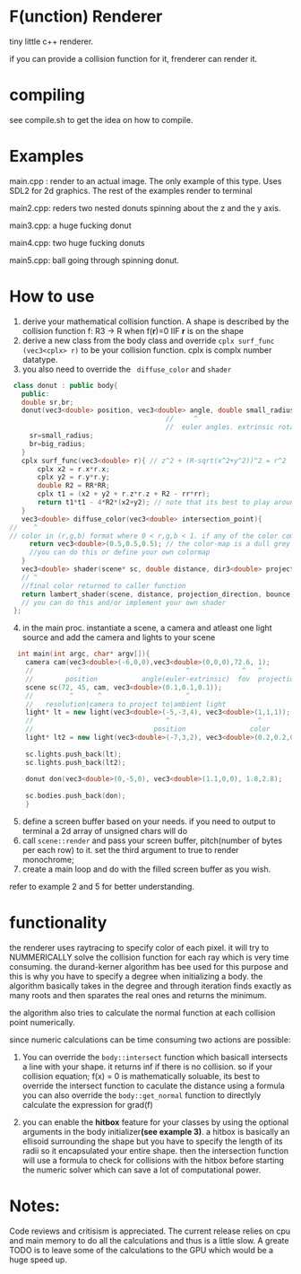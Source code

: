 # F(unction) Renderer
tiny little c++ renderer.

if you can provide a collision function for it, frenderer can render it.

# compiling
see compile.sh to get the idea on how to compile.

# Examples
main.cpp : render to an actual image. The only example of this type. Uses SDL2 for 2d graphics. The rest of the examples render to terminal

main2.cpp: reders two nested donuts spinning about the z and the y axis.

main3.cpp: a huge fucking donut

main4.cpp: two huge fucking donuts

main5.cpp: ball going through spinning donut.

# How to use
 1. derive your mathematical collision function. A shape is described by the collision function f: R3 -> R when f(<b>r</b>)=0 IIF <b>r</b> is on the shape
 2. derive a new class from the body class and override ``` cplx surf_func (vec3<cplx> r) ``` to be your collision function. cplx is complx number datatype.
 3. you also need to override the ``` diffuse_color``` and ```shader```
   ``` cpp
    class donut : public body{
      public:
      double sr,br;
      donut(vec3<double> position, vec3<double> angle, double small_radius, double big_radius) : body(position, angle, 0, 4){
                                          //     ^                                                                     ^  ^
                                          //  euler angles. extrinsic rotation performed                    reflectivity  degree of collision function(IMPORTANT)
        sr=small_radius;
        br=big_radius;
      }
      cplx surf_func(vec3<double> r){ // z^2 + (R-sqrt(x^2+y^2))^2 = r^2
          cplx x2 = r.x*r.x;
          cplx y2 = r.y*r.y;
          double R2 = RR*RR;
          cplx t1 = (x2 + y2 + r.z*r.z + R2 - rr*rr);
          return t1*t1 - 4*R2*(x2+y2); // note that its best to play around with the collision function to turn it into a polynomial. or atleast something similar
      }
      vec3<double> diffuse_color(vec3<double> intersection_point){
  //    ^
  // color in (r,g,b) format where 0 < r,g,b < 1. if any of the color componenets fall outside the specified ranged they will be clipped to the closest extreme.
        return vec3<double>(0.5,0.5,0.5); // the color-map is a dull grey everywhere
        //you can do this or define your own colormap
      }
      vec3<double> shader(scene* sc, double distance, dir3<double> projection_direction, int bounce){
      // ^                                                                                   ^
      //final color returned to caller function                                       for reflectivity
      return lambert_shader(scene, distance, projection_direction, bounce); // the built in lambert shader. doesnt support reflections
      // you can do this and/or implement your own shader
    };
  ```
 4. in the main proc. instantiate a scene, a camera and atleast one light source and add the camera and lights to your scene
  ``` cpp
    int main(int argc, char* argv[]){
      camera cam(vec3<double>(-6,0,0),vec3<double>(0,0,0),72.6, 1);
      //           ^                          ^             ^   ^
      //        position           angle(euler-extrinsic)  fov  projection screen distance(too large distances cause glitchs, too small ones cause floating point errors, choose accordingly)
      scene sc(72, 45, cam, vec3<double>(0.1,0.1,0.1));
      //         ^      ^                     ^
      //   resolution|camera to project to|ambient light
      light* lt = new light(vec3<double>(-5,-3,4), vec3<double>(1,1,1));
      //                                 ^                      ^
      //                              position                color
      light* lt2 = new light(vec3<double>(-7,3,2), vec3<double>(0.2,0.2,0.2));
      
      sc.lights.push_back(lt);
      sc.lights.push_back(lt2);
      
      donut don(vec3<double>(0,-5,0), vec3<double>(1.1,0,0), 1.8,2.8);
      
      sc.bodies.push_back(don);
      }
  ```
  5. define a screen buffer based on your needs. if you need to output to terminal a 2d array of unsigned chars will do
  6. call ```scene::render``` and pass your screen buffer, pitch(number of bytes per each row) to it. set the third argument to true to render monochrome;
  9. create a main loop and do with the filled screen buffer as you wish.

refer to example 2 and 5 for better understanding.

# functionality
the renderer uses raytracing to specify color of each pixel. it will try to NUMMERICALLY solve the collision function for each ray which is very time consuming.
the durand-kerner algorithm has bee used for this purpose and this is why you have to specify a degree when initializing a body.
the algorithm basically takes in the degree and through iteration finds exactly as many roots and then sparates the real ones and returns the minimum.

the algorithm also tries to calculate the normal function at each collision point numerically.

since numeric calculations can be time consuming two actions are possible:
 1. You can override the ```body::intersect``` function which basicall intersects a line with your shape. it returns inf if there is no collision.
     so if your collision equation; f(x) = 0 is mathematically soluable, its best to override the intersect function to caculate the distance using a formula
     you can also override the ```body::get_normal``` function to directlyly calculate the expression for grad(f)
     
 2. you can enable the  <b>hitbox</b> feature for your classes by using the optional arguments in the body initializer<b>(see example 3)</b>.
    a hitbox is basically an ellisoid surrounding the shape but you have to specify the length of its radii so it encapsulated your entire shape.
    then the intersection function will use a formula to check for collisions with the hitbox before starting the numeric solver which can save a lot of computational power.
    
# Notes:
Code reviews and critisism is appreciated.
The current release relies on cpu and main memory to do all the calculations and thus is a little slow. A greate TODO is to leave some of the calculations 
to the GPU which would be a huge speed up.
